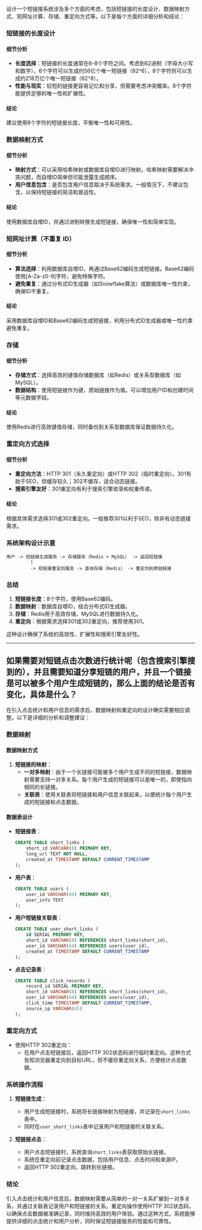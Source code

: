 设计一个短链接系统涉及多个方面的考虑，包括短链接的长度设计、数据映射方式、短网址计算、存储、重定向方式等。以下是每个方面的详细分析和结论：

### 短链接的长度设计
#### 细节分析
- **长度选择**：短链接的长度通常在6-8个字符之间。考虑到62进制（字母大小写和数字），6个字符可以生成约56亿个唯一短链接（62^6），8个字符则可以生成约218万亿个唯一短链接（62^8）。
- **性能与现实**：较短的链接更容易记忆和分享，但需要考虑冲突概率。8个字符能提供足够的唯一性和扩展性。

#### 结论
建议使用8个字符的短链接长度，平衡唯一性和可用性。

### 数据映射方式
#### 细节分析
- **映射方式**：可以采用哈希映射或数据库自增ID进行映射。哈希映射需要解决冲突问题，而自增ID简单但可能泄露生成顺序。
- **用户信息包含**：是否包含用户信息取决于系统需求。一般情况下，不建议包含，以保持短链接的简洁和普适性。

#### 结论
使用数据库自增ID，并通过进制转换生成短链接，确保唯一性和简单实现。

### 短网址计算（不重复 ID）
#### 细节分析
- **算法选择**：利用数据库自增ID，再通过Base62编码生成短链接。Base62编码使用[A-Za-z0-9]字符，避免特殊字符。
- **避免重复**：通过分布式ID生成器（如Snowflake算法）或数据库唯一性约束，确保ID不重复。

#### 结论
采用数据库自增ID和Base62编码生成短链接，利用分布式ID生成器或唯一性约束避免重复。

### 存储
#### 细节分析
- **存储方式**：选择高效的键值存储数据库（如Redis）或关系型数据库（如MySQL）。
- **数据结构**：使用短链接作为键，原始链接作为值。可以增加用户ID和创建时间等元数据字段。

#### 结论
使用Redis进行高效键值存储，同时备份到关系型数据库保证数据持久化。

### 重定向方式选择
#### 细节分析
- **重定向方法**：HTTP 301（永久重定向）或HTTP 302（临时重定向）。301有助于SEO，但缓存较久；302不缓存，适合动态链接。
- **搜索引擎友好**：301重定向有利于搜索引擎收录和权重传递。

#### 结论
根据具体需求选择301或302重定向。一般推荐301以利于SEO，除非有动态链接需求。

### 系统架构设计示意
```plaintext
用户 -> 短链接生成服务 -> 存储服务（Redis + MySQL） -> 返回短链接
         |
         -> 短链接重定向服务 -> 查询存储（Redis） -> 重定向到原始链接
```

### 总结
1. **短链接长度**：8个字符，使用Base62编码。
2. **数据映射**：数据库自增ID，结合分布式ID生成器。
3. **存储**：Redis用于高效存储，MySQL进行数据持久化。
4. **重定向**：根据需求选择301或302重定向，推荐使用301。

这种设计确保了系统的高效性、扩展性和搜索引擎友好性。

-------------------------

## 如果需要对短链点击次数进行统计呢（包含搜索引擎搜到的），并且需要知道分享短链的用户，并且一个链接是可以被多个用户生成短链的，那么上面的结论是否有变化，具体是什么？

在引入点击统计和用户信息的需求后，数据映射和重定向的设计确实需要相应调整。以下是详细的分析和调整建议：

### 数据映射

#### 数据映射方式

1. **短链接的映射**：
   - **一对多映射**：由于一个长链接可能被多个用户生成不同的短链接，数据映射需要支持一对多关系。每个用户生成的短链接可以是唯一的，即使指向相同的长链接。
   - **关联表**：使用关联表将短链接和用户信息关联起来，以便统计每个用户生成的短链接和点击数据。

#### 数据表设计

- **短链接表**：
  ```sql
  CREATE TABLE short_links (
      short_id VARCHAR(8) PRIMARY KEY,
      long_url TEXT NOT NULL,
      created_at TIMESTAMP DEFAULT CURRENT_TIMESTAMP
  );
  ```

- **用户表**：
  ```sql
  CREATE TABLE users (
      user_id VARCHAR(64) PRIMARY KEY,
      user_info TEXT
  );
  ```

- **用户短链接关联表**：
  ```sql
  CREATE TABLE user_short_links (
      id SERIAL PRIMARY KEY,
      short_id VARCHAR(8) REFERENCES short_links(short_id),
      user_id VARCHAR(64) REFERENCES users(user_id),
      created_at TIMESTAMP DEFAULT CURRENT_TIMESTAMP
  );
  ```

- **点击记录表**：
  ```sql
  CREATE TABLE click_records (
      record_id SERIAL PRIMARY KEY,
      short_id VARCHAR(8) REFERENCES short_links(short_id),
      user_id VARCHAR(64) REFERENCES users(user_id),
      click_time TIMESTAMP DEFAULT CURRENT_TIMESTAMP,
      source_ip VARCHAR(45)
  );
  ```

### 重定向方式

- 使用HTTP 302重定向：
  - 在用户点击短链接后，返回HTTP 302状态码进行临时重定向。这种方式告知浏览器重定向到目标URL，但不缓存重定向关系，方便统计点击数据。

### 系统操作流程

1. **短链接生成**：
   - 用户生成短链接时，系统将长链接映射为短链接，并记录在`short_links`表中。
   - 同时在`user_short_links`表中记录用户和短链接的关联关系。

2. **短链接点击**：
   - 用户点击短链接时，系统查询`short_links`表获取原始长链接。
   - 系统在重定向前记录点击数据，包括用户信息、点击时间和来源IP。
   - 返回HTTP 302重定向，跳转到长链接。

### 结论

引入点击统计和用户信息后，数据映射需要从简单的一对一关系扩展到一对多关系，并通过关联表记录用户和短链接的关系。重定向操作使用HTTP 302状态码，以确保点击数据被准确记录，同时维持高效的用户体验。通过这种方式，系统能够提供详细的点击统计和用户分析，同时保证短链接服务的性能和可靠性。